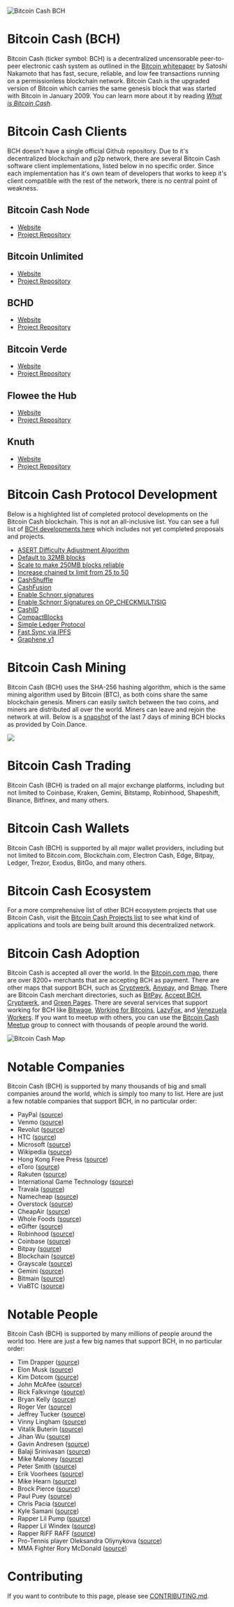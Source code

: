 ![Bitcoin Cash BCH](bitcoin-cash-bch-logo-hero.png "Bitcoin Cash BCH logo")

# Bitcoin Cash (BCH)

Bitcoin Cash (ticker symbol: BCH) is a decentralized uncensorable peer-to-peer electronic cash system as outlined in the [Bitcoin whitepaper](http://bitcoin.com/bitcoin.pdf) by Satoshi Nakamoto that has fast, secure, reliable, and low fee transactions running on a permissionless blockchain network. Bitcoin Cash is the upgraded version of Bitcoin which carries the same genesis block that was started with Bitcoin in January 2009. You can learn more about it by reading *[What is Bitcoin Cash](https://bitcoincash.substack.com/p/what-is-bitcoin-cash-bch)*.

# Bitcoin Cash Clients

BCH doesn't have a single official Github repository. Due to it's decentralized blockchain and p2p network, there are several Bitcoin Cash software client implementations, listed below in no specific order. Since each implementation has it's own team of developers that works to keep it's client compatible with the rest of the network, there is no central point of weakness.

## Bitcoin Cash Node
* [Website](https://bitcoincashnode.org/) 
* [Project Repository](https://gitlab.com/bitcoin-cash-node/bitcoin-cash-node)

## Bitcoin Unlimited 
* [Website](https://www.bitcoinunlimited.info/) 
* [Project Repository](https://github.com/BitcoinUnlimited/BitcoinUnlimited)

## BCHD
* [Website](https://bchd.cash/) 
* [Project Repository](https://github.com/gcash/bchd)

## Bitcoin Verde
* [Website](https://bitcoinverde.org/documentation/) 
* [Project Repository](https://github.com/SoftwareVerde/bitcoin-verde)

## Flowee the Hub
* [Website](https://flowee.org/) 
* [Project Repository](https://gitlab.com/FloweeTheHub)

## Knuth
* [Website](http://kth.cash/) 
* [Project Repository](https://github.com/k-nuth/kth)

# Bitcoin Cash Protocol Development

Below is a highlighted list of completed protocol developments on the Bitcoin Cash blockchain. This is not an all-inclusive list. You can see a full list of [BCH developments here](https://cash.coin.dance/development) which includes not yet completed proposals and projects.

* [ASERT Difficulty Adjustment Algorithm](https://upgradespecs.bitcoincashnode.org/2020-11-15-asert/)
* [Default to 32MB blocks](https://github.com/Bitcoin-ABC/bitcoin-abc/commit/699f4b867318486b915bd2d3b2102fb49ec652f1#diff-cbe22f30d7e480617350ef6ceca97d0c)
* [Scale to make 250MB blocks reliable](https://flowee.org/releases/201906-release/)
* [Increase chained tx limit from 25 to 50](https://github.com/Bitcoin-ABC/bitcoin-abc/commit/f265c59f93dad03dcdcd09b77c0d9692afe9ddc6)
* [CashShuffle](https://github.com/cashshuffle/cashshuffle-electron-cash-plugin/wiki/Protocol-Description)
* [CashFusion](https://github.com/cashshuffle/spec/blob/master/CASHFUSION.md)
* [Enable Schnorr signatures](https://github.com/bitcoincashorg/bitcoincash.org/blob/master/spec/2019-05-15-schnorr.md)
* [Enable Schnorr Signatures on OP_CHECKMULTISIG](https://github.com/bitcoincashorg/bitcoincash.org/pull/375)
* [CashID](https://gitlab.com/cashid/protocol-specification)
* [CompactBlocks](https://bitco.in/forum/threads/buip051-passed-add-compactblocks-support.2017/)
* [Simple Ledger Protocol](https://www.reddit.com/r/btc/comments/8zxfu5/introducing_simple_ledger_protocol_slp_a_token/)
* [Fast Sync via IPFS](https://medium.com/@bchd.cash/announcing-bchd-0-13-0-beta2-with-fast-sync-mode-4d4b741d27c5)
* [Graphene v1](https://github.com/BitcoinUnlimited/BitcoinUnlimited/pull/973)

# Bitcoin Cash Mining

Bitcoin Cash (BCH) uses the SHA-256 hashing algorithm, which is the same mining algorithm used by Bitcoin (BTC), as both coins share the same blockchain genesis. Miners can easily switch between the two coins, and miners are distributed all over the world. Miners can leave and rejoin the network at will. Below is a [snapshot](https://cash.coin.dance/blocks/thisweek) of the last 7 days of mining BCH blocks as provided by Coin.Dance.

<img src="https://cash.coin.dance/blocks/image/thisweek.png"/>

# Bitcoin Cash Trading

Bitcoin Cash (BCH) is traded on all major exchange platforms, including but not limited to Coinbase, Kraken, Gemini, Bitstamp, Robinhood, Shapeshift, Binance, Bitfinex, and many others. 

# Bitcoin Cash Wallets

Bitcoin Cash (BCH) is supported by all major wallet providers, including but not limited to Bitcoin.com, Blockchain.com, Electron Cash, Edge, Bitpay, Ledger, Trezor, Exodus, BitGo, and many others.

# Bitcoin Cash Ecosystem 

For a more comprehensive list of other BCH ecosystem projects that use Bitcoin Cash, visit the [Bitcoin Cash Projects list](https://www.bitcoin.com/bitcoin-cash-projects/) to see what kind of applications and tools are being built around this decentralized network. 

# Bitcoin Cash Adoption 

Bitcoin Cash is accepted all over the world. In the [Bitcoin.com map](https://map.bitcoin.com/), there are over 8200+ merchants that are accepting BCH as payment. There are other maps that support BCH, such as [Cryptwerk](https://cryptwerk.com/coinmap/bch/), [Anypay](https://anypay.city/), and [Bmap](https://bmap.app/). There are Bitcoin Cash merchant directories, such as [BitPay](https://bitpay.com/directory/), [Accept BCH](https://acceptbitcoin.cash/), [Cryptwerk](https://cryptwerk.com/pay-with/bch/), and [Green Pages](https://greenpages.cash/). There are several services that support working for BCH like [Bitwage](https://www.bitwage.com/), [Working for Bitcoins](https://workingforbitcoins.com/), [LazyFox](https://lazyfox.io/), and [Venezuela Workers](https://venezuelaworkers.com/). If you want to meetup with others, you can use the [Bitcoin Cash Meetup](https://www.meetup.com/topics/bitcoin-cash/) group to connect with thousands of people around the world. 

![Bitcoin Cash Map](bitcoin-cash-adoption-global-map.PNG "Bitcoin Cash Map")

# Notable Companies 

Bitcoin Cash (BCH) is supported by many thousands of big and small companies around the world, which is simply too many to list. Here are just a few notable companies that support BCH, in no particular order:

* PayPal ([source](https://www.reuters.com/article/paypal-cryptocurrency/paypal-to-allow-cryptocurrency-buying-selling-and-shopping-on-its-network-idINL1N2HB14U))
* Venmo ([source](https://www.theverge.com/2020/10/21/21527288/paypal-cryptocurrency-support-buy-sell-venmo-bitcoin ))
* Revolut ([source](https://techcrunch.com/2018/05/23/revolut-adds-ripple-and-bitcoin-cash-support/))
* HTC ([source](https://www.engadget.com/2019-09-16-htc-exodus-1-bitcoin-cash-partnership.html))
* Microsoft ([source](https://www.trustnodes.com/2018/03/13/microsoft-starts-accepting-bitcoin-cash))
* Wikipedia ([source](https://coinrivet.com/wikipedia-is-now-accepting-bitcoin-cash-donations/ ))
* Hong Kong Free Press ([source](https://finance.yahoo.com/news/hong-kong-free-press-accepts-115303129.html))
* eToro ([source](https://aithority.com/technology/cryptocurrency/etoro-adds-bitcoin-cash/))
* Rakuten ([source](https://cryptonews.com/news/giant-rakuten-to-let-customers-charge-e-pay-accounts-with-bt-9343.htm))
* International Game Technology ([source](https://www.coindesk.com/igt-patents-bitcoin-gambling-funding))
* Travala ([source](https://blog.travala.com/travala-com-and-bitcoin-com-empower-over-four-million-travellers-to-save-on-hotel-stays/))
* Namecheap ([source](https://news.bitcoin.com/namecheap-lets-you-buy-a-domain-and-host-your-website-with-bitcoin-cash/))
* Overstock ([source](https://www.finextra.com/newsarticle/30939/online-retailer-overstock-starts-accepting-bitcoin-cash-and-ethereum))
* CheapAir ([source](https://www.prnewswire.com/news-releases/cheapaircom-and-bitcoincom-partner-to-serve-bitcoin-cash-travelers-300893373.html))
* Whole Foods ([source](https://www.fastcompany.com/90348494/the-winklevoss-twins-want-to-take-cryptocurrency-mainstream))
* eGifter ([source](https://www.egifter.com/buy-gift-cards-with-bitcoin-cash))
* Robinhood ([source](https://www.cnbc.com/2018/07/12/trading-app-robinhood-adds-two-new-cryptocurrencies-despite-bear-marke.html))
* Coinbase ([source](https://finance.yahoo.com/news/coinbase-adds-buying-selling-bitcoin-cash-094008738.html))
* Bitpay ([source](https://news.bitcoin.com/payment-platform-bitpay-adds-bitcoin-cash-settlement-services/))
* Blockchain ([source](https://www.macobserver.com/news/product-news/blockchain-info-support-bitcoin-cash/))
* Grayscale ([source](https://grayscale.co/bitcoin-cash-trust/))
* Gemini ([source](https://www.forbes.com/sites/michaeldelcastillo/2018/05/14/winklevoss-brothers-bitcoin-exchange-adds-zcash/))
* Bitmain ([source](https://www.nytimes.com/2017/07/25/business/dealbook/bitcoin-cash-split.html))
* ViaBTC ([source](https://www.nytimes.com/2017/07/25/business/dealbook/bitcoin-cash-split.html))

# Notable People 

Bitcoin Cash (BCH) is supported by many millions of people around the world too. Here are just a few big names that support BCH, in no particular order:

* Tim Drapper ([source](https://news.bitcoin.com/tim-draper-heaps-praise-on-bitcoin-cash/))
* Elon Musk ([source](https://www.independent.co.uk/life-style/gadgets-and-tech/bitcoin-buy-guide-how-to-b1821972.html))
* Kim Dotcom ([source](https://www.financemagnates.com/cryptocurrency/bitcoin-cash-bch-soars-after-kim-dotcom-support/))
* John McAfee ([source](https://moneymorning.com/2017/11/15/john-mcafee-says-you-cant-deny-the-reality-of-bitcoin-cash/ ))
* Rick Falkvinge ([source](https://www.wired.com/beyond-the-beyond/2017/11/rick-falkvinge-bitcoin-cash-manifesto/))
* Bryan Kelly ([source](https://www.cnbc.com/2018/05/21/crypto-investor-brian-kelly-makes-the-case-for-bitcoin-cash.html))
* Roger Ver ([source](https://www.cnbc.com/2018/05/15/why-bitcoin-jesus-is-so-bullish-about-bitcoin-cash.html))
* Jeffrey Tucker ([source](https://www.youtube.com/watch?v=O_2IFV7zKe4))
* Vinny Lingham ([source](https://www.cnbc.com/2018/01/25/vinny-lingham-thinks-bitcoin-cash-will-outpace-bitcoin-in-the-future.html))
* Vitalik Buterin  ([source](https://decrypt.co/7885/vitalik-buterin-bitcoin-cash-ethereum-scalability))
* Jihan Wu ([source](https://coinmarketcap.com/headlines/news/first-ever-bitcoin-cash-bch-option-to-be-launched-by-bitmain-founder-jihan-wu/))
* Gavin Andresen ([source](https://twitter.com/gavinandresen/status/929377620000681984))
* Balaji Srinivasan ([source](https://twitter.com/balajis/status/956662721465827329))
* Mike Maloney ([source](https://twitter.com/mike_maloney/status/1348640138470051846))
* Peter Smith ([source](https://twitter.com/OneMorePeter/status/931311757116694528))
* Erik Voorhees ([source](https://twitter.com/ErikVoorhees/status/892745848106307584))
* Mike Hearn ([source](https://www.ccn.com/think-heretical-thoughts-mike-hearn-tells-bitcoin-cash/))
* Brock Pierce ([source](https://twitter.com/brockpierce/status/1031536253894840320))
* Paul Puey ([source](https://twitter.com/paullinator/status/943520781086031873))
* Chris Pacia ([source](https://news.bitcoin.com/developers-unveil-two-new-bitcoin-cash-full-node-clients-written-in-go/))
* Kyle Samani ([source](https://www.forbes.com/sites/laurashin/2017/11/12/bitcoin-cash-skyrockets-bitcoin-price-drops-as-civil-war-continues/))
* Rapper Lil Pump ([source](https://cheddar.com/media/ceo-of-sweet-talks-nft-partnership-with-rapper-lil-pump))
* Rapper Lil Windex ([source](https://www.youtube.com/watch?v=nAMRFDs9iOs))
* Rapper RiFF RAFF ([source](https://twitter.com/DavidShares/status/1384507667188682753))
* Pro-Tennis player Oleksandra Oliynykova ([source](https://zephyrnet.com/this-tennis-pro-is-auctioning-part-of-her-arm-as-an-nft/))
* MMA Fighter Rory McDonald ([source](https://www.newsbtc.com/news/mma-champ-rory-mcdonald-teamed-bitcoin-cash/))

# Contributing 

If you want to contribute to this page, please see [CONTRIBUTING.md](/CONTRIBUTING.md).
